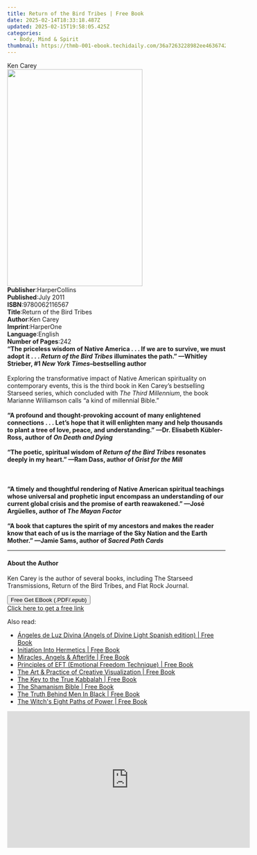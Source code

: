 ```yaml
---
title: Return of the Bird Tribes | Free Book
date: 2025-02-14T18:33:18.487Z
updated: 2025-02-15T19:58:05.425Z
categories:
  - Body, Mind & Spirit
thumbnail: https://thmb-001-ebook.techidaily.com/36a7263228982ee463674277437d55be4af9bab1a93bdaec3241c858235a6ee4.jpg
---
```

<main id="book-container">
  <div class="flex flex-col">
    <div class="book-brief flex-1 py-6 px-4 sm:p-6 md:py-10 md:px-8">
      <!-- brief-->
      <div class="book-brief-main">Ken Carey</div>
    </div>
    <div
      class="book-meta-info flex-1 grid gap-4 col-start-1 col-end-3 row-start-1 sm:mb-6 sm:grid-cols-4 lg:gap-6 lg:col-start-2 lg:row-end-6 lg:row-span-6 lg:mb-0"
    >
      <div
        class="book-meta-info-left place-content-center mt-4 p-4 text-sm leading-6 col-start-2 col-span-2 dark:text-slate-400"
      >
        <img
          class="w-full h-500 object-cover rounded-lg sm:h-255 sm:col-span-2 lg:col-span-full"
          src="https://img-001-ebook.techidaily.com/221cf4280b11fe55d9f178095f84b9ec69356eda2de075c0abcc7ddfec94a547.jpg"
          alt=""
          width="312"
          height="500"
        />
      </div>
      <div
        class="book-meta-info-right mt-2 col-start-1 row-start-2 col-span-3 self-center"
      >
        <!-- meta data  -->
        <div class="flex flex-col px-4 md:px-8">
          <div class="flex-1">
            <strong>Publisher</strong>:<span class="px-2">HarperCollins</span>
          </div>
          <div class="flex-1">
            <strong>Published</strong>:<span class="px-2">July 2011</span>
          </div>
          <div class="flex-1">
            <strong>ISBN</strong>:<span class="px-2">9780062116567</span>
          </div>
          <div class="flex-1">
            <strong>Title</strong>:<span class="px-2"
              >Return of the Bird Tribes</span
            >
          </div>
          <div class="flex-1">
            <strong>Author</strong>:<span class="px-2">Ken Carey</span>
          </div>
          <div class="flex-1">
            <strong>Imprint</strong>:<span class="px-2">HarperOne</span>
          </div>
          <div class="flex-1">
            <strong>Language</strong>:<span class="px-2">English</span>
          </div>
          <div class="flex-1">
            <strong>Number of Pages</strong>:<span class="px-2">242</span>
          </div>
        </div>
      </div>
    </div>
    <div class="book-description flex-1 py-6 px-4 sm:p-6 md:py-10 md:px-8">
      <div class="book-description-main">
        <div accordion-content="" id="description">
          <b
            >“The priceless wisdom of Native America . . . If we are to survive,
            we must adopt it . . . <i>Return of the Bird Tribes </i>illuminates
            the path.” —Whitley Strieber, #1 <i>New York Times</i>–bestselling
            author</b
          ><br /><br />Exploring the transformative impact of Native American
          spirituality on contemporary events, this is the third book in Ken
          Carey’s bestselling Starseed series, which concluded with
          <i>The Third Millennium</i>, the book Marianne Williamson calls “a
          kind of millennial Bible.”<br /><br /><b
            >“A profound and thought-provoking account of many enlightened
            connections . . . Let’s hope that it will enlighten many and help
            thousands to plant a tree of love, peace, and understanding.” —Dr.
            Elisabeth Kübler-Ross, author of <i>On Death and Dying</i></b
          ><br /><br /><b
            >“The poetic, spiritual wisdom of
            <i>Return of the Bird Tribes</i> resonates deeply in my heart.” —Ram
            Dass, author of <i>Grist for the Mill</i></b
          ><br /><br /><b></b><br /><br /><b
            >“A timely and thoughtful rendering of Native American spiritual
            teachings whose universal and prophetic input encompass an
            understanding of our current global crisis and the promise of earth
            reawakened.” —José Argüelles, author of <i>The Mayan Factor</i></b
          ><br /><br /><b
            >“A book that captures the spirit of my ancestors and makes the
            reader know that each of us is the marriage of the Sky Nation and
            the Earth Mother.” —Jamie Sams, author of
            <i>Sacred Path Cards</i></b
          >
        </div>
        <div class="accordion-fader"></div>
      </div>
    </div>
    <div class="book-excerpts flex-1 py-6 px-4 sm:p-6 md:py-10 md:px-8">
      <!-- excerpts-->
      <div class="book-excerpts-main">
        <hr />
        <h4 class="placeholder placeholder-heading">
          <span>About the Author</span>
        </h4>
        <p></p>
        <p>
          Ken Carey is the author of several books, including The Starseed
          Transmissions, Return of the Bird Tribes, and Flat Rock Journal.
        </p>
        <p></p>
      </div>
    </div>
    <div
      class="book-about-author flex-1 py-6 px-4 sm:p-6 md:py-10 md:px-8"
    ></div>
    <div class="book-free-get flex-1 py-6 px-4 sm:p-6 md:py-10 md:px-8">
      <button
        id="btn-free-get"
        class="bg-blue-500 hover:bg-blue-700 text-white font-bold py-2 px-4 rounded"
      >
        Free Get EBook (.PDF/.epub)
      </button>
      <div id="countdown-display" class="px-2 text-lg mt-2"></div>
      <a
        id="free-link"
        class="hidden bg-blue-500 hover:bg-blue-700 text-white font-bold py-2 px-4 rounded"
        href="https://www.ebooks.com/en-us/book/211263801/return-of-the-bird-tribes/ken-carey/"
        target="_blank"
        >Click here to get a free link</a
      >
    </div>
    <script>
      let countdownTime = 0;
      let countdownInterval = null;
      document
        .getElementById('btn-free-get')
        .addEventListener('click', startCountdown);
      function startCountdown() {
        countdownTime = new Date().getTime() + 60000 * 3;
        countdownInterval = setInterval(updateCountdown, 1000);
        document.getElementById('btn-free-get').disabled = true;
        document
          .getElementById('btn-free-get')
          .classList.add('bg-gray-500', 'cursor-not-allowed');
      }
      function updateCountdown() {
        let currentTime = new Date().getTime();
        let timeLeft = countdownTime - currentTime;
        let secondsLeft = Math.floor(timeLeft / 1000);
        document.getElementById('countdown-display').innerHTML =
          `Remaining time: ${secondsLeft} seconds.`;
        if (secondsLeft <= 0) {
          clearInterval(countdownInterval);
          document.getElementById('btn-free-get').classList.add('hidden');
          document.getElementById('free-link').classList.remove('hidden');
          document.getElementById('countdown-display').innerHTML = '';
        }
      }
    </script>
  </div>
</main>

<ins class="adsbygoogle"
      style="display:block"
      data-ad-client="ca-pub-7571918770474297"
      data-ad-slot="8358498916"
      data-ad-format="auto"
      data-full-width-responsive="true"></ins>
    

<span class="atpl-alsoreadstyle">Also read:</span>
<div><ul>
<li><a href="https://novels-ebooks.techidaily.com/1729455-9781501100680-angeles-de-luz-divina-angels-of-divine-light-spanish-edition/"><u>Ángeles de Luz Divina (Angels of Divine Light Spanish edition) | Free Book</u></a></li>
<li><a href="https://novels-ebooks.techidaily.com/1732133-9781885928245-initiation-into-hermetics/"><u>Initiation Into Hermetics | Free Book</u></a></li>
<li><a href="https://novels-ebooks.techidaily.com/1733676-9781497665538-miracles-angels-afterlife/"><u>Miracles, Angels & Afterlife | Free Book</u></a></li>
<li><a href="https://novels-ebooks.techidaily.com/1725827-9780857011510-principles-of-eft-emotional-freedom-technique/"><u>Principles of EFT (Emotional Freedom Technique) | Free Book</u></a></li>
<li><a href="https://novels-ebooks.techidaily.com/1726104-9781609257088-the-art-practice-of-creative-visualization/"><u>The Art & Practice of Creative Visualization | Free Book</u></a></li>
<li><a href="https://novels-ebooks.techidaily.com/1732132-9781885928252-the-key-to-the-true-kabbalah/"><u>The Key to the True Kabbalah | Free Book</u></a></li>
<li><a href="https://novels-ebooks.techidaily.com/1730675-9780600627883-the-shamanism-bible/"><u>The Shamanism Bible | Free Book</u></a></li>
<li><a href="https://novels-ebooks.techidaily.com/1725062-9781466878631-the-truth-behind-men-in-black/"><u>The Truth Behind Men In Black | Free Book</u></a></li>
<li><a href="https://novels-ebooks.techidaily.com/1730837-9781609259181-the-witchs-eight-paths-of-power/"><u>The Witch's Eight Paths of Power | Free Book</u></a></li>
</ul></div>

<!-- affiliate ads begin -->
<iframe width="560" height="315" src="https://www.youtube.com/embed/9Sj2QNA-JXI?si=V-_h73iE3VlE214k" title="YouTube video player" frameborder="0" allow="accelerometer; autoplay; clipboard-write; encrypted-media; gyroscope; picture-in-picture; web-share" referrerpolicy="strict-origin-when-cross-origin" allowfullscreen></iframe>
<!-- affiliate ads end -->


